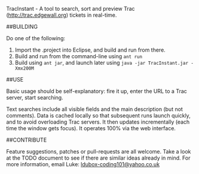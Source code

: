 TracInstant - A tool to search, sort and preview Trac (http://trac.edgewall.org) tickets in real-time.

##BUILDING 

Do one of the following:
 1. Import the .project into Eclipse, and build and run from there.
 1. Build and run from the command-line using `ant run`
 1. Build using `ant jar`, and launch later using `java -jar TracInstant.jar -Xmx200M`

##USE

Basic usage should be self-explanatory: fire it up, enter the URL to a Trac server, start searching.

Text searches include all visible fields and the main description (but not comments). Data is cached locally so that subsequent runs launch quickly, and to avoid overloading Trac servers. It then updates incrementally (each time the window gets focus). It operates 100% via the web interface.

##CONTRIBUTE

Feature suggestions, patches or pull-requests are all welcome. Take a look at the TODO document to see if there are similar ideas already in mind. For more information, email Luke: ldubox-coding101@yahoo.co.uk
